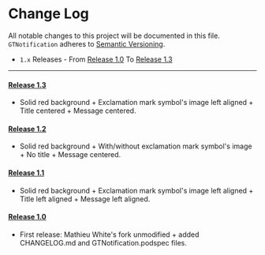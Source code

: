 # Change Log
All notable changes to this project will be documented in this file.
`GTNotification` adheres to [Semantic Versioning](http://semver.org/).

- `1.x` Releases - From [Release 1.0](https://github.com/King-Wizard/GTNotification/releases/tag/1.0) To [Release 1.3](https://github.com/King-Wizard/GTNotification/releases/tag/1.3)

---

#### [Release 1.3](https://github.com/King-Wizard/GTNotification/releases/tag/1.3)
- Solid red background + Exclamation mark symbol's image left aligned + Title centered + Message centered.

#### [Release 1.2](https://github.com/King-Wizard/GTNotification/releases/tag/1.2)
- Solid red background + With/without exclamation mark symbol's image + No title + Message centered.

#### [Release 1.1](https://github.com/King-Wizard/GTNotification/releases/tag/1.1)
- Solid red background + Exclamation mark symbol's image left aligned + Title left aligned + Message left aligned.

#### [Release 1.0](https://github.com/King-Wizard/GTNotification/releases/tag/1.0)
- First release: Mathieu White's fork unmodified + added CHANGELOG.md and GTNotification.podspec files.
